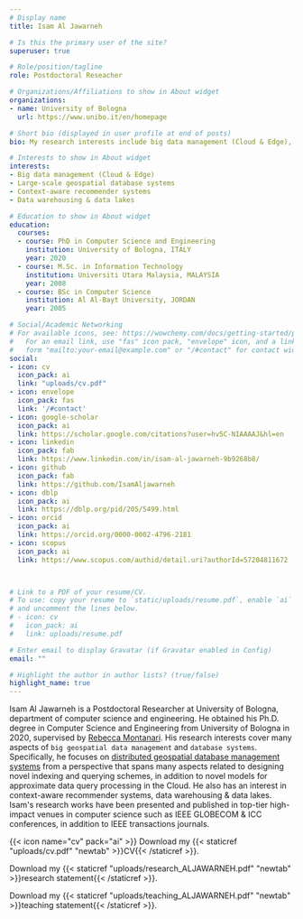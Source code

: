 ```yaml
---
# Display name
title: Isam Al Jawarneh

# Is this the primary user of the site?
superuser: true

# Role/position/tagline
role: Postdoctoral Reseacher

# Organizations/Affiliations to show in About widget
organizations:
- name: University of Bologna
  url: https://www.unibo.it/en/homepage

# Short bio (displayed in user profile at end of posts)
bio: My research interests include big data management (Cloud & Edge), large-scale geospatial database systems,context-aware recommender systems, data warehousing & data lakes.

# Interests to show in About widget
interests:
- Big data management (Cloud & Edge)
- Large-scale geospatial database systems
- Context-aware recommender systems
- Data warehousing & data lakes

# Education to show in About widget
education:
  courses:
  - course: PhD in Computer Science and Engineering
    institution: University of Bologna, ITALY
    year: 2020
  - course: M.Sc. in Information Technology
    institution: Universiti Utara Malaysia, MALAYSIA
    year: 2008
  - course: BSc in Computer Science
    institution: Al Al-Bayt University, JORDAN
    year: 2005

# Social/Academic Networking
# For available icons, see: https://wowchemy.com/docs/getting-started/page-builder/#icons
#   For an email link, use "fas" icon pack, "envelope" icon, and a link in the
#   form "mailto:your-email@example.com" or "/#contact" for contact widget.
social:
- icon: cv
  icon_pack: ai
  link: "uploads/cv.pdf"
- icon: envelope
  icon_pack: fas
  link: '/#contact'
- icon: google-scholar
  icon_pack: ai
  link: https://scholar.google.com/citations?user=hv5C-NIAAAAJ&hl=en
- icon: linkedin
  icon_pack: fab
  link: https://www.linkedin.com/in/isam-al-jawarneh-9b9268b8/
- icon: github
  icon_pack: fab
  link: https://github.com/IsamAljawarneh
- icon: dblp
  icon_pack: ai
  link: https://dblp.org/pid/205/5499.html
- icon: orcid
  icon_pack: ai
  link: https://orcid.org/0000-0002-4796-2181
- icon: scopus
  icon_pack: ai
  link: https://www.scopus.com/authid/detail.uri?authorId=57204811672



# Link to a PDF of your resume/CV.
# To use: copy your resume to `static/uploads/resume.pdf`, enable `ai` icons in `params.toml`, 
# and uncomment the lines below.
# - icon: cv
#   icon_pack: ai
#   link: uploads/resume.pdf

# Enter email to display Gravatar (if Gravatar enabled in Config)
email: ""

# Highlight the author in author lists? (true/false)
highlight_name: true
---
```


Isam Al Jawarneh is a Postdoctoral Researcher at University of Bologna, department of computer science and engineering. He obtained his Ph.D. degree in Computer Science and Engineering from University of Bologna in 2020, supervised by [Rebecca Montanari](https://www.unibo.it/sitoweb/rebecca.montanari/en). His research interests cover many aspects of `big geospatial data management` and `database systems`. Specifically, he focuses on [distributed geospatial database management systems](#publications)  from a perspective that spans many aspects related to designing novel indexing and querying schemes, in addition to novel models for approximate data query processing in the Cloud. He also has an interest in context-aware recommender systems, data warehousing & data lakes. Isam's research works have been presented and published in top-tier high-impact venues in computer science such as IEEE GLOBECOM & ICC conferences, in addition to IEEE transactions journals.

{{< icon name="cv" pack="ai" >}} Download my {{< staticref "uploads/cv.pdf" "newtab" >}}CV{{< /staticref >}}.

Download my {{< staticref "uploads/research_ALJAWARNEH.pdf" "newtab" >}}research statement{{< /staticref >}}.

Download my {{< staticref "uploads/teaching_ALJAWARNEH.pdf" "newtab" >}}teaching statement{{< /staticref >}}.
